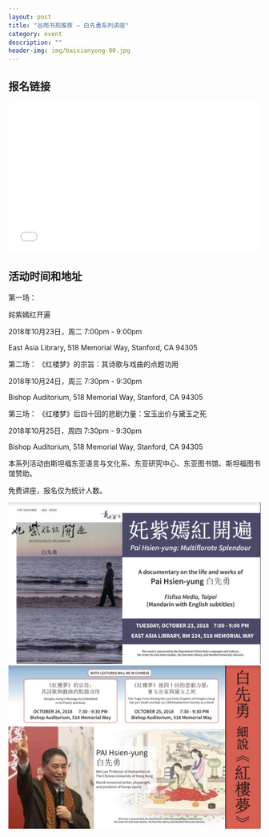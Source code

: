 ```yaml
---
layout: post
title: "谷雨书苑推荐 — 白先勇系列讲座"
category: event
description: ""
header-img: img/baixianyong-00.jpg
---
```


## 报名链接
<div style="width:100%; text-align:left;" ><iframe src="//eventbrite.com/tickets-external?eid=50676922038&ref=etckt" frameborder="0" height="300" width="100%" vspace="0" hspace="0" marginheight="5" marginwidth="5" scrolling="auto" allowtransparency="true"></iframe></div>

## 活动时间和地址
第一场：

姹紫嫣红开遍

2018年10月23日，周二 7:00pm - 9:00pm 

East Asia Library, 518 Memorial Way, Stanford, CA 94305



第二场：
《红楼梦》的宗旨：其诗歌与戏曲的点题功用

2018年10月24日，周三 7:30pm - 9:30pm 

Bishop Auditorium, 518 Memorial Way, Stanford, CA 94305

 
 
第三场：
《红楼梦》后四十回的悲剧力量：宝玉出价与黛玉之死

2018年10月25日，周四 7:30pm - 9:30pm 

Bishop Auditorium, 518 Memorial Way, Stanford, CA 94305

 

 
本系列活动由斯坦福东亚语言与文化系、东亚研究中心、东亚图书馆、斯坦福图书馆赞助。

免费讲座，报名仅为统计人数。

![img](/img/baixianyong-01.jpg)
![img](/img/baixianyong-02.jpg)
